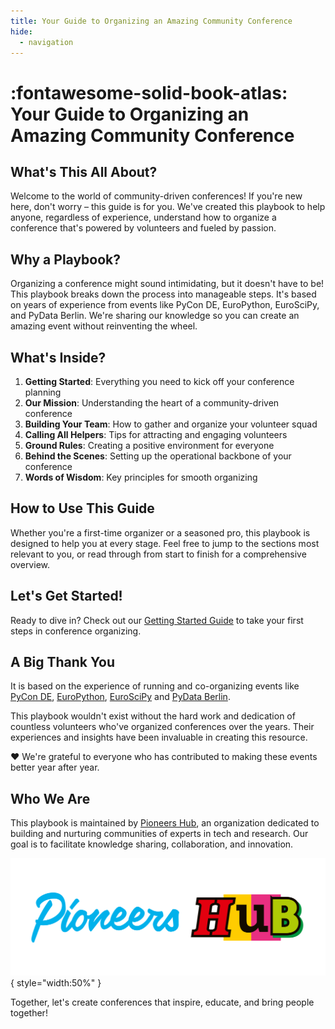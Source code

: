 ```yaml
---
title: Your Guide to Organizing an Amazing Community Conference
hide:
  - navigation
---
```


# :fontawesome-solid-book-atlas: Your Guide to Organizing an Amazing Community Conference

## What's This All About?

Welcome to the world of community-driven conferences! If you're new here, don't worry – this guide is for you. We've
created this playbook to help anyone, regardless of experience, understand how to organize a conference that's powered
by volunteers and fueled by passion.

## Why a Playbook?

Organizing a conference might sound intimidating, but it doesn't have to be! This playbook breaks down the process into
manageable steps. It's based on years of experience from events like PyCon DE, EuroPython, EuroSciPy, and PyData Berlin.
We're sharing our knowledge so you can create an amazing event without reinventing the wheel.

## What's Inside?

1. **Getting Started**: Everything you need to kick off your conference planning
2. **Our Mission**: Understanding the heart of a community-driven conference
3. **Building Your Team**: How to gather and organize your volunteer squad
4. **Calling All Helpers**: Tips for attracting and engaging volunteers
5. **Ground Rules**: Creating a positive environment for everyone
6. **Behind the Scenes**: Setting up the operational backbone of your conference
7. **Words of Wisdom**: Key principles for smooth organizing

## How to Use This Guide

Whether you're a first-time organizer or a seasoned pro, this playbook is designed to help you at every stage. Feel free
to jump to the sections most relevant to you, or read through from start to finish for a comprehensive overview.

## Let's Get Started!

Ready to dive in? Check out our [Getting Started Guide](installation.md) to take your first steps in conference
organizing.

## A Big Thank You

It is based on the experience of running and co-organizing events like [PyCon DE](https://de.pycon.org/),
[EuroPython](https://europython.eu), [EuroSciPy](https://euroscipy.org) and [PyData Berlin](https://berlin.pydata.org).

This playbook wouldn't exist without the hard work and dedication of countless volunteers who've organized conferences
over the years. Their experiences and insights have been invaluable in creating this resource.

❤️ We're grateful to everyone who has contributed to making these events better year after year.


## Who We Are

This playbook is maintained by [Pioneers Hub](https://www.pioneershub.org/en/), an organization dedicated to building
and nurturing communities of experts in tech and research. Our goal is to facilitate knowledge sharing, collaboration,
and innovation.

![Pioneers Hub Logo](assets/images/Pioneers-Hub-Logo-vereinfacht-inline.svg){ style="width:50%" }

Together, let's create conferences that inspire, educate, and bring people together!